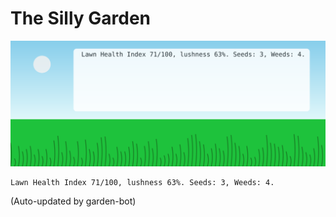 # The Silly Garden

![Garden Status](garden.svg)

```
Lawn Health Index 71/100, lushness 63%. Seeds: 3, Weeds: 4.
```

(Auto-updated by garden-bot)
